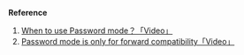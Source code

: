 <IntegrationDetailCard :title="`Send account credential information to ${$localeConfig.brandName} for authentication`">

<ApiMethodSpec method="post" host="https://<your appliation domain name>.approw.com" path="/oauth/token" summary="Use login credentials to exchange token" description="In Password mode, you can directly use the user's login credentials (user name + password) in exchange for access_token.">
<template slot="bodyParams">
<ApiMethodParam name="scope" type="string" description="The requested permission is not implemented yet, please fill in user." />
<ApiMethodParam name="password" type="string" required description="Password" />
<ApiMethodParam name="username" type="string" required description="User name, can’t fill in email" />
<ApiMethodParam name="grant_type" type="string" required description="User name, can’t fill in email">

Must fill `password`。

</ApiMethodParam>
<ApiMethodParam name="client_secret" type="string" required description="Application Secret。" />
<ApiMethodParam name="client_id" type="string" required description="Application ID。" />
</template>
<template slot="response">
<ApiMethodResponse description="The user login credentials are correct, return AccessToken.">

```json
{
  "access_token": "f73a7c75ad7d093d096e1590038848e174e29ccf",
  "token_type": "Bearer",
  "expires_in": 3599,
  "refresh_token": "e221c8a1bb6415e2db284a14567cfb70a635fb93",
  "scope": "user"
}
```

</ApiMethodResponse>
<ApiMethodResponse httpCode="400" description="The user login credentials are incorrect, and an error message is returned.">

```json
{
  "error": "invalid_grant",
  "error_description": "Invalid grant: user credentials are invalid"
}
```

</ApiMethodResponse>
</template>
</ApiMethodSpec>

**Reference**

1. [When to use Password mode？「Video」](https://www.youtube.com/watch?v=qMtYaDmhnHU)
2. [Password mode is only for forward compatibility「Video」](https://www.youtube.com/watch?v=zuVuhl_Axbs)


</IntegrationDetailCard>
